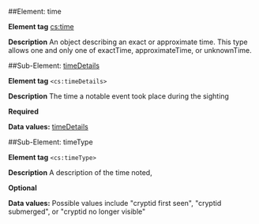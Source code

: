 ##Element: time

**Element tag** <cs:time>

**Description** An object describing an exact or approximate time. This type allows one and only one of exactTime, approximateTime, or unknownTime.

##Sub-Element: [timeDetails](timeDetails.md)

**Element tag** `<cs:timeDetails>`

**Description** The time a notable event took place during the sighting

**Required**

**Data values:** [timeDetails](timeDetails.md)


##Sub-Element: timeType

**Element tag** `<cs:timeType>`

**Description** A description of the time noted, 

**Optional**

**Data values:** Possible values include "cryptid first seen", "cryptid submerged", or "cryptid no longer visible"

